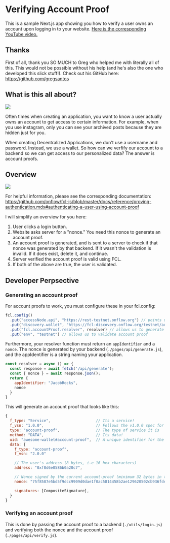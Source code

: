 # Verifying Account Proof

This is a sample Next.js app showing you how to verify a user owns an account upon logging in to your website. <a href="https://www.youtube.com/watch?v=dFcVRpfYRY4" target="_blank">Here is the corresponding YouTube video.</a>

## Thanks

First of all, thank you SO MUCH to Greg who helped me with literally all of this. This would not be possible without his help (and he's also the one who developed this slick stuff!). Check out his GitHub here: https://github.com/gregsantos

## What is this all about?

<img src="https://i.imgur.com/Ekxf26s.png" />

Often times when creating an application, you want to know a user actually owns an account to get access to certain information. For example, when you use instagram, only you can see your archived posts because they are hidden just for you. 

When creating Decentralized Applications, we don't use a username and password. Instead, we use a wallet. So how can we verfify our account to a backend so we can get access to our personalized data? The answer is account proofs.

## Overview

<img src="https://i.imgur.com/5CudWVm.png" />

For helpful information, please see the corresponding documentation: https://github.com/onflow/fcl-js/blob/master/docs/reference/proving-authentication.mdx#authenticating-a-user-using-account-proof

I will simplify an overview for you here:
1. User clicks a login button.
2. Website asks server for a "nonce." You need this nonce to generate an account proof.
3. An account proof is generated, and is sent to a server to check if that nonce was generated by that backend. If it wasn't the validation is invalid. If it does exist, delete it, and continue.
4. Server verified the account proof is valid using FCL.
5. If both of the above are true, the user is validated.

## Developer Perpsective

### Generating an account proof
For account proofs to work, you must configure these in your fcl.config:
```javascript
fcl.config()
  .put("accessNode.api", "https://rest-testnet.onflow.org") // points us to testnet
  .put("discovery.wallet", "https://fcl-discovery.onflow.org/testnet/authn") // allows us to use blocto wallet
  .put("fcl.accountProof.resolver", resolver) // allows us to generate account proof
  .put("env", "testnet") // allows us to validate account proof
```

Furthermore, your resolver function must return an `appIdentifier` and a `nonce`. The nonce is generated by your backend (`./pages/api/generate.js`), and the appIdentifier is a string naming your application.

```javascript
const resolver = async () => {
  const response = await fetch('/api/generate');
  const { nonce } = await response.json();
  return {
    appIdentifier: "JacobRocks",
    nonce
  }
}
```

This will generate an account proof that looks like this:
```javascript
{
  f_type: "Service",                    // Its a service!
  f_vsn: "1.0.0",                       // Follows the v1.0.0 spec for the service
  type: "account-proof",                // The type of service it is
  method: "DATA",                       // Its data!
  uid: "awesome-wallet#account-proof",  // A unique identifier for the service
  data: {
    f_type: "account-proof",
    f_vsn: "2.0.0"

    // The user's address (8 bytes, i.e 16 hex characters)
    address: "0xf8d6e0586b0a20c7",                 

    // Nonce signed by the current account-proof (minimum 32 bytes in total, i.e 64 hex characters)
    nonce: "75f8587e5bd5f9dcc9909d0dae1f0ac5814458b2ae129620502cb936fde7120a",

    signatures: [CompositeSignature],
  }
}
```

### Verifying an account proof

This is done by passing the account proof to a backend (`./utils/login.js`) and verifying both the nonce and the account proof (`./pages/api/verify.js`).